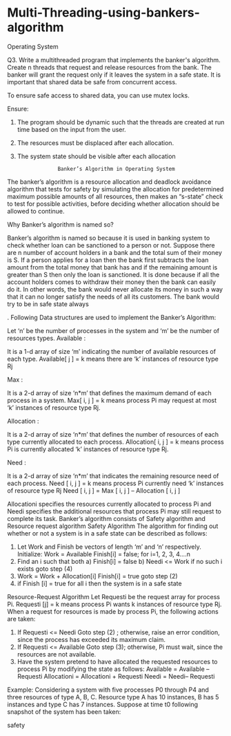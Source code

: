 # Multi-Threading-using-bankers-algorithm
Operating System

Q3. Write a multithreaded program that implements the banker's algorithm. Create n threads 
that request and release resources from the bank. The banker will grant the request only if it 
leaves the system in a safe state. It is important that shared data be safe from concurrent 
access.

To ensure safe access to shared data, you can use mutex locks.



Ensure:


1. The program should be dynamic such that the threads are created at run time based on 
the input from the user. 
2. The resources must be displaced after each allocation. 
3. The system state should be visible after each allocation







                    Banker’s Algorithm in Operating System

The banker’s algorithm is a resource allocation and deadlock avoidance algorithm that tests for safety by simulating the allocation for predetermined maximum possible amounts of all resources, then makes an “s-state” check to test for possible activities, before deciding whether allocation should be allowed to continue.


Why Banker’s algorithm is named so? 


Banker’s algorithm is named so because it is used in banking system to check whether loan can be sanctioned to a person or not. Suppose there are n number of account holders in a bank and the total sum of their money is S. If a person applies for a loan then the bank first subtracts the loan amount from the total money that bank has and if the remaining amount is greater than S then only the loan is sanctioned. It is done because if all the account holders comes to withdraw their money then the bank can easily do it.
In other words, the bank would never allocate its money in such a way that it can no longer satisfy the needs of all its customers. The bank would try to be in safe state always

.
Following Data structures are used to implement the Banker’s Algorithm:

Let ‘n’ be the number of processes in the system and ‘m’ be the number of resources types.
Available :  
 
It is a 1-d array of size ‘m’ indicating the number of available resources of each type.
Available[ j ] = k means there are ‘k’ instances of resource type Rj

Max : 
 

It is a 2-d array of size ‘n*m’ that defines the maximum demand of each process in a system.
Max[ i, j ] = k means process Pi may request at most ‘k’ instances of resource type Rj.


Allocation : 

It is a 2-d array of size ‘n*m’ that defines the number of resources of each type currently allocated to each process.
Allocation[ i, j ] = k means process Pi is currently allocated ‘k’ instances of resource type Rj.

Need : 
 
It is a 2-d array of size ‘n*m’ that indicates the remaining resource need of each process.
Need [ i,   j ] = k means process Pi currently need ‘k’ instances of resource type Rj
Need [ i,   j ] = Max [ i,   j ] – Allocation [ i,   j ]

Allocationi specifies the resources currently allocated to process Pi and Needi specifies the additional resources that process Pi may still request to complete its task.
Banker’s algorithm consists of Safety algorithm and Resource request algorithm
Safety Algorithm
The algorithm for finding out whether or not a system is in a safe state can be described as follows: 
 

1) Let Work and Finish be vectors of length ‘m’ and ‘n’ respectively. 
Initialize: Work = Available 
Finish[i] = false; for i=1, 2, 3, 4….n
2) Find an i such that both 
a) Finish[i] = false 
b) Needi <= Work 
if no such i exists goto step (4)
3) Work = Work + Allocation[i] 
Finish[i] = true 
goto step (2)
4) if Finish [i] = true for all i 
then the system is in a safe state 
 

Resource-Request Algorithm
Let Requesti be the request array for process Pi. Requesti [j] = k means process Pi wants k instances of resource type Rj. When a request for resources is made by process Pi, the following actions are taken:
 

1) If Requesti <= Needi 
Goto step (2) ; otherwise, raise an error condition, since the process has exceeded its maximum claim.
2) If Requesti <= Available 
Goto step (3); otherwise, Pi must wait, since the resources are not available.
3) Have the system pretend to have allocated the requested resources to process Pi by modifying the state as 
follows: 
Available = Available – Requesti 
Allocationi = Allocationi + Requesti 
Needi = Needi– Requesti
 

Example:
Considering a system with five processes P0 through P4 and three resources of type A, B, C. Resource type A has 10 instances, B has 5 instances and type C has 7 instances. Suppose at time t0 following snapshot of the system has been taken:
 

safety

